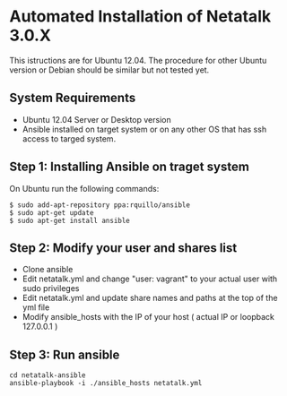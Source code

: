 Automated Installation of Netatalk 3.0.X
============

This istructions are for Ubuntu 12.04. The procedure for other Ubuntu version or Debian should be similar but not tested yet.

System Requirements
----------

* Ubuntu 12.04 Server or Desktop version
* Ansible installed on target system or on any other OS that has ssh access to targed system.

Step 1: Installing Ansible on traget system
----------

On Ubuntu run the following commands:

    $ sudo add-apt-repository ppa:rquillo/ansible
    $ sudo apt-get update
    $ sudo apt-get install ansible
    
Step 2: Modify your user and shares list
-----------

* Clone ansible
* Edit netatalk.yml and change "user: vagrant" to your actual user with sudo privileges
* Edit netatalk.yml and update share names and paths at the top of the yml file
* Modify ansible_hosts with the IP of your host ( actual IP or loopback 127.0.0.1 )

Step 3: Run ansible
------------
    
    cd netatalk-ansible
    ansible-playbook -i ./ansible_hosts netatalk.yml
    
